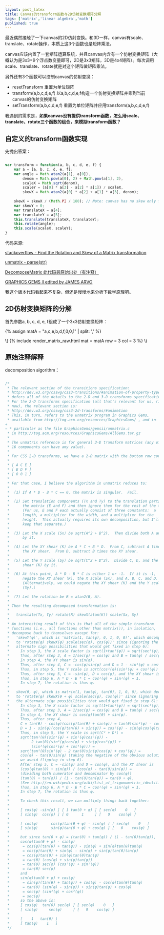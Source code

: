 ```yaml
---
layout: post_latex
title: Canvas的transform函数与2D仿射变换矩阵分解
tags: ['matrix','linear algebra','math']
published: true
---
```


最近偶然接触了一下canvas的2D仿射变换。和3D一样，canvas有scale、translate、rotate操作，本质上这3个函数也是矩阵乘法。

canvas应该内置了一套矩阵运算系统，并且canvas内含有一个仿射变换矩阵（大概认为是3x3=9个浮点数变量即可，2D是3x3矩阵，3D是4x4矩阵）。每次调用scale、translate、rotate就是对这个矩阵做矩阵乘法。

另外还有3个函数可以控制canvas的仿射变换：

- resetTransform 重置为单位矩阵
- transform(a,b,c,d,e,f) 以a,b,c,d,e,f构造一个仿射变换矩阵并乘到当前canvas的仿射变换矩阵
- setTransform(a,b,c,d,e,f) 重置为单位矩阵并应用transform(a,b,c,d,e,f)

我遇到的需求是，**如果canvas没有提供transform函数，怎么用scale、translate、rotate三个函数的组合，来模拟transform函数？**

<!--more-->

## 自定义的transform函数实现

先抛出答案：

```javascript

var transform = function(a, b, c, d, e, f) {
    var a = [a, b, c, d, e, f];
    var angle = Math.atan2(a[1], a[0]),
        denom = Math.pow(a[0], 2) + Math.pow(a[1], 2),
        scaleX = Math.sqrt(denom),
        scaleY = (a[0] * a[3] - a[2] * a[1]) / scaleX,
        skewX = Math.atan2(a[0] * a[2] + a[1] * a[3], denom);
    
    skewX = skewX / (Math.PI / 180); // Note: canvas has no skew only function!
    var skewY = 0;
    var translateX = a[4];
    var translateY = a[5];
    this.translate(translateX, translateY);
    this.rotate(angle);
    this.scale(scaleX, scaleY);
}

```

代码来源:

 [stackoverflow - Find the Rotation and Skew of a Matrix transformation
](https://stackoverflow.com/questions/5107134/find-the-rotation-and-skew-of-a-matrix-transformation/32125700#32125700)

[unmatrix - parse(str) ](https://github.com/matthewmueller/unmatrix/blob/master/index.js)

[DecomposeMatrix 此代码最原始出处（有注释）](https://hg.mozilla.org/mozilla-central/file/7cb3e9795d04/layout/style/nsStyleAnimation.cpp)

[GRAPHICS GEMS II edited by JAMES ARVO]()

我这个版本代码看起来不复杂，但还是慢慢地来分析下数学原理吧。

## 2D仿射变换矩阵的分解

首先参数a, b, c, d, e, f组成了一个3x3仿射变换矩阵：


{% assign matA = "a,c,e,b,d,f,0,0,1" | split: ',' %}


\\( {% include render_matrix_raw.html mat = matA row = 3 col = 3 %}  \\)



## 原始注释解释

decomposition algorithm：

```c

/*
 * The relevant section of the transitions specification:
 * http://dev.w3.org/csswg/css3-transitions/#animation-of-property-types-
 * defers all of the details to the 2-D and 3-D transforms specifications.
 * For the 2-D transforms specification (all that's relevant for us, right
 * now), the relevant section is:
 * http://dev.w3.org/csswg/css3-2d-transforms/#animation
 * This, in turn, refers to the unmatrix program in Graphics Gems,
 * available from http://tog.acm.org/resources/GraphicsGems/ , and in
+
− * particular as the file GraphicsGems/gemsii/unmatrix.c
 * in http://tog.acm.org/resources/GraphicsGems/AllGems.tar.gz
 *
 * The unmatrix reference is for general 3-D transform matrices (any of the
 * 16 components can have any value).
 *
 * For CSS 2-D transforms, we have a 2-D matrix with the bottom row constant:
 *
 * [ A C E ]
 * [ B D F ]
 * [ 0 0 1 ]
 *
 * For that case, I believe the algorithm in unmatrix reduces to:
 *
 *  (1) If A * D - B * C == 0, the matrix is singular.  Fail.
 *
 *  (2) Set translation components (Tx and Ty) to the translation parts of
 *      the matrix (E and F) and then ignore them for the rest of the time.
 *      (For us, E and F each actually consist of three constants:  a
 *      length, a multiplier for the width, and a multiplier for the
 *      height.  This actually requires its own decomposition, but I'll
 *      keep that separate.)
 *
 *  (3) Let the X scale (Sx) be sqrt(A^2 + B^2).  Then divide both A and B
 *      by it.
 *
 *  (4) Let the XY shear (K) be A * C + B * D.  From C, subtract A times
 *      the XY shear.  From D, subtract B times the XY shear.
 *
 *  (5) Let the Y scale (Sy) be sqrt(C^2 + D^2).  Divide C, D, and the XY
 *      shear (K) by it.
 *
 *  (6) At this point, A * D - B * C is either 1 or -1.  If it is -1,
 *      negate the XY shear (K), the X scale (Sx), and A, B, C, and D.
 *      (Alternatively, we could negate the XY shear (K) and the Y scale
 *      (Sy).)
 *
 *  (7) Let the rotation be R = atan2(B, A).
 *
 * Then the resulting decomposed transformation is:
 *
 *   translate(Tx, Ty) rotate(R) skewX(atan(K)) scale(Sx, Sy)
 *
 * An interesting result of this is that all of the simple transform
 * functions (i.e., all functions other than matrix()), in isolation,
 * decompose back to themselves except for:
 *   'skewY(φ)', which is 'matrix(1, tan(φ), 0, 1, 0, 0)', which decomposes
 *   to 'rotate(φ) skewX(φ) scale(sec(φ), cos(φ))' since (ignoring the
 *   alternate sign possibilities that would get fixed in step 6):
 *     In step 3, the X scale factor is sqrt(1+tan²(φ)) = sqrt(sec²(φ)) = sec(φ).
 *     Thus, after step 3, A = 1/sec(φ) = cos(φ) and B = tan(φ) / sec(φ) = sin(φ).
 *     In step 4, the XY shear is sin(φ).
 *     Thus, after step 4, C = -cos(φ)sin(φ) and D = 1 - sin²(φ) = cos²(φ).
 *     Thus, in step 5, the Y scale is sqrt(cos²(φ)(sin²(φ) + cos²(φ)) = cos(φ).
 *     Thus, after step 5, C = -sin(φ), D = cos(φ), and the XY shear is tan(φ).
 *     Thus, in step 6, A * D - B * C = cos²(φ) + sin²(φ) = 1.
 *     In step 7, the rotation is thus φ.
 *
 *   skew(θ, φ), which is matrix(1, tan(φ), tan(θ), 1, 0, 0), which decomposes
 *   to 'rotate(φ) skewX(θ + φ) scale(sec(φ), cos(φ))' since (ignoring
 *   the alternate sign possibilities that would get fixed in step 6):
 *     In step 3, the X scale factor is sqrt(1+tan²(φ)) = sqrt(sec²(φ)) = sec(φ).
 *     Thus, after step 3, A = 1/sec(φ) = cos(φ) and B = tan(φ) / sec(φ) = sin(φ).
 *     In step 4, the XY shear is cos(φ)tan(θ) + sin(φ).
 *     Thus, after step 4,
 *     C = tan(θ) - cos(φ)(cos(φ)tan(θ) + sin(φ)) = tan(θ)sin²(φ) - cos(φ)sin(φ)
 *     D = 1 - sin(φ)(cos(φ)tan(θ) + sin(φ)) = cos²(φ) - sin(φ)cos(φ)tan(θ)
 *     Thus, in step 5, the Y scale is sqrt(C² + D²) =
 *     sqrt(tan²(θ)(sin⁴(φ) + sin²(φ)cos²(φ)) -
 *          2 tan(θ)(sin³(φ)cos(φ) + sin(φ)cos³(φ)) +
 *          (sin²(φ)cos²(φ) + cos⁴(φ))) =
 *     sqrt(tan²(θ)sin²(φ) - 2 tan(θ)sin(φ)cos(φ) + cos²(φ)) =
 *     cos(φ) - tan(θ)sin(φ) (taking the negative of the obvious solution so
 *     we avoid flipping in step 6).
 *     After step 5, C = -sin(φ) and D = cos(φ), and the XY shear is
 *     (cos(φ)tan(θ) + sin(φ)) / (cos(φ) - tan(θ)sin(φ)) =
 *     (dividing both numerator and denominator by cos(φ))
 *     (tan(θ) + tan(φ)) / (1 - tan(θ)tan(φ)) = tan(θ + φ).
 *     (See http://en.wikipedia.org/wiki/List_of_trigonometric_identities .)
 *     Thus, in step 6, A * D - B * C = cos²(φ) + sin²(φ) = 1.
 *     In step 7, the rotation is thus φ.
 *
 *     To check this result, we can multiply things back together:
 *
 *     [ cos(φ) -sin(φ) ] [ 1 tan(θ + φ) ] [ sec(φ)    0   ]
 *     [ sin(φ)  cos(φ) ] [ 0      1     ] [   0    cos(φ) ]
 *
 *     [ cos(φ)      cos(φ)tan(θ + φ) - sin(φ) ] [ sec(φ)    0   ]
 *     [ sin(φ)      sin(φ)tan(θ + φ) + cos(φ) ] [   0    cos(φ) ]
 *
 *     but since tan(θ + φ) = (tan(θ) + tan(φ)) / (1 - tan(θ)tan(φ)),
 *     cos(φ)tan(θ + φ) - sin(φ)
 *      = cos(φ)(tan(θ) + tan(φ)) - sin(φ) + sin(φ)tan(θ)tan(φ)
 *      = cos(φ)tan(θ) + sin(φ) - sin(φ) + sin(φ)tan(θ)tan(φ)
 *      = cos(φ)tan(θ) + sin(φ)tan(θ)tan(φ)
 *      = tan(θ) (cos(φ) + sin(φ)tan(φ))
 *      = tan(θ) sec(φ) (cos²(φ) + sin²(φ))
 *      = tan(θ) sec(φ)
 *     and
 *     sin(φ)tan(θ + φ) + cos(φ)
 *      = sin(φ)(tan(θ) + tan(φ)) + cos(φ) - cos(φ)tan(θ)tan(φ)
 *      = tan(θ) (sin(φ) - sin(φ)) + sin(φ)tan(φ) + cos(φ)
 *      = sec(φ) (sin²(φ) + cos²(φ))
 *      = sec(φ)
 *     so the above is:
 *     [ cos(φ)  tan(θ) sec(φ) ] [ sec(φ)    0   ]
 *     [ sin(φ)     sec(φ)     ] [   0    cos(φ) ]
 *
 *     [    1   tan(θ) ]
 *     [ tan(φ)    1   ]
 */

```